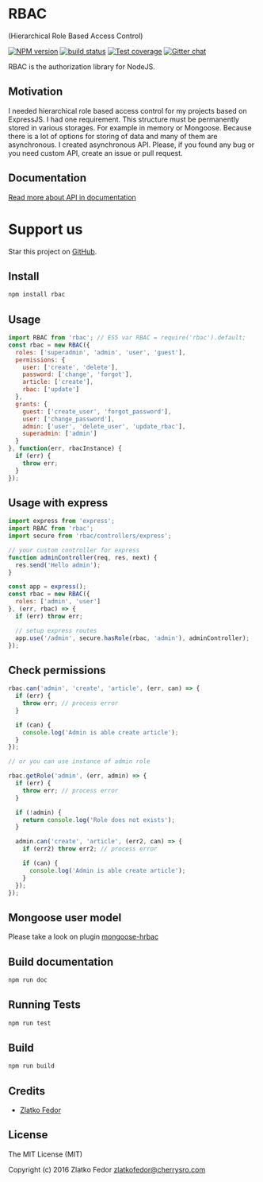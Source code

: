 # RBAC
(Hierarchical Role Based Access Control)

[![NPM version][npm-image]][npm-url]
[![build status][travis-image]][travis-url]
[![Test coverage][coveralls-image]][coveralls-url]
[![Gitter chat](https://badges.gitter.im/CherryProjects/rbac.png)](https://gitter.im/seeden/rbac)

[npm-image]: https://img.shields.io/npm/v/rbac.svg?style=flat-square
[npm-url]: https://www.npmjs.com/rbac
[travis-image]: https://img.shields.io/travis/CherryProjects/rbac/master.svg?style=flat-square
[travis-url]: https://travis-ci.org/CherryProjects/rbac
[coveralls-image]: https://img.shields.io/coveralls/CherryProjects/rbac/master.svg?style=flat-square
[coveralls-url]: https://coveralls.io/r/CherryProjects/rbac?branch=master
[github-url]: https://github.com/CherryProjects/rbac

RBAC is the authorization library for NodeJS.

## Motivation

I needed hierarchical role based access control for my projects based on ExpressJS.
I had one requirement. This structure must be permanently stored in various storages.
For example in memory or Mongoose.
Because there is a lot of options for storing of data and many of them are asynchronous.
I created asynchronous API.
Please, if you found any bug or you need custom API, create an issue or pull request.

## Documentation

[Read more about API in documentation](http://cherryprojects.github.io/rbac/RBAC.html)

# Support us

Star this project on [GitHub][github-url].

## Install

```sh
npm install rbac
```

## Usage

```js
import RBAC from 'rbac'; // ES5 var RBAC = require('rbac').default;
const rbac = new RBAC({
  roles: ['superadmin', 'admin', 'user', 'guest'],
  permissions: {
    user: ['create', 'delete'],
    password: ['change', 'forgot'],
    article: ['create'],
    rbac: ['update']
  },
  grants: {
    guest: ['create_user', 'forgot_password'],
    user: ['change_password'],
    admin: ['user', 'delete_user', 'update_rbac'],
    superadmin: ['admin']
  }
}, function(err, rbacInstance) {
  if (err) {
    throw err;
  }
});
```

## Usage with express

```js
import express from 'express';
import RBAC from 'rbac';
import secure from 'rbac/controllers/express';

// your custom controller for express
function adminController(req, res, next) {
  res.send('Hello admin');
}

const app = express();
const rbac = new RBAC({
  roles: ['admin', 'user']  
}, (err, rbac) => {
  if (err) throw err;

  // setup express routes
  app.use('/admin', secure.hasRole(rbac, 'admin'), adminController);
});
```    

## Check permissions

```js
rbac.can('admin', 'create', 'article', (err, can) => {
  if (err) {
    throw err; // process error
  }

  if (can) {
    console.log('Admin is able create article');
  }
});

// or you can use instance of admin role

rbac.getRole('admin', (err, admin) => {
  if (err) {
    throw err; // process error
  }

  if (!admin) {
    return console.log('Role does not exists');
  }

  admin.can('create', 'article', (err2, can) => {
    if (err2) throw err2; // process error

    if (can) {
      console.log('Admin is able create article');    
    }
  });
});
```

## Mongoose user model

Please take a look on plugin [mongoose-hrbac](http://github.com/seeden/mongoose-hrbac)

## Build documentation

```sh
npm run doc
```  

## Running Tests

```sh
npm run test
```

## Build

```sh
npm run build
```

## Credits

  - [Zlatko Fedor](http://github.com/seeden)

## License

The MIT License (MIT)

Copyright (c) 2016 Zlatko Fedor zlatkofedor@cherrysro.com
